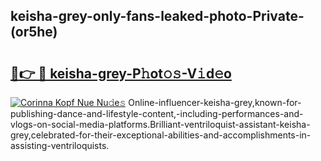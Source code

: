 ## keisha-grey-only-fans​-leaked-photo​-Private-(or5he)


# <h2><a href="https://mediaupload.pro?title=keisha-grey&ref=git">🔗👉 🔴 keisha-grey-P𝚑ot𝚘𝚜-V𝚒d𝚎o</a></h2>

[![Corinna Kopf Nue Nu𝚍e𝚜](https://i.imgur.com/0qMVB7G.gif)](https://mediaupload.pro?title=keisha-grey&ref=git)
Online-influencer-keisha-grey,known-for-publishing-dance-and-lifestyle-content,-including-performances-and-vlogs-on-social-media-platforms.Brilliant-ventriloquist-assistant-keisha-grey,celebrated-for-their-exceptional-abilities-and-accomplishments-in-assisting-ventriloquists.  